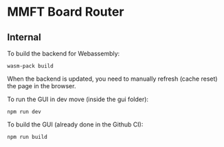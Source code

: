 # MMFT Board Router

## Internal

To build the backend for Webassembly:
```
wasm-pack build
```
When the backend is updated, you need to manually refresh (cache reset) the page in the browser.

To run the GUI in dev move (inside the gui folder):
```
npm run dev
```

To build the GUI (already done in the Github CI):
```
npm run build
```
